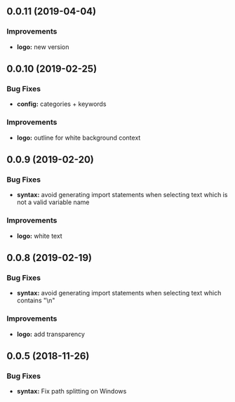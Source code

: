 <a name="0.0.11"></a>

## 0.0.11 (2019-04-04)

### Improvements

- **logo:** new version

<a name="0.0.10"></a>

## 0.0.10 (2019-02-25)

### Bug Fixes

- **config:** categories + keywords

### Improvements

- **logo:** outline for white background context

<a name="0.0.9"></a>

## 0.0.9 (2019-02-20)

### Bug Fixes

- **syntax:** avoid generating import statements when selecting text which is not a valid variable name

### Improvements

- **logo:** white text

<a name="0.0.8"></a>

## 0.0.8 (2019-02-19)

### Bug Fixes

- **syntax:** avoid generating import statements when selecting text which contains "\n"

### Improvements

- **logo:** add transparency

<a name="0.0.5"></a>

## 0.0.5 (2018-11-26)

### Bug Fixes

- **syntax:** Fix path splitting on Windows
